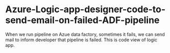 # Azure-Logic-app-designer-code-to-send-email-on-failed-ADF-pipeline
When we run pipeline on Azue data factory, sometimes it fails, we can send mail to inform developer that pipeline is failed. This is code view of logic app.
